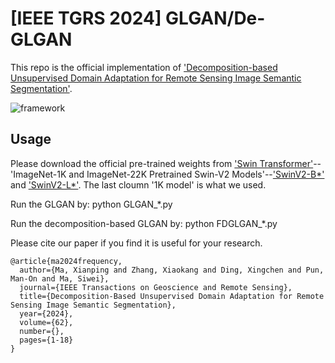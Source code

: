 # [IEEE TGRS 2024] GLGAN/De-GLGAN

This repo is the official implementation of ['Decomposition-based Unsupervised Domain Adaptation for Remote Sensing Image Semantic Segmentation'](https://ieeexplore.ieee.org/document/10721444).

![framework](https://github.com/sstary/SSRS/blob/main/docs/GLGAN.png)

## Usage
Please download the official pre-trained weights from ['Swin Transformer'](https://github.com/microsoft/Swin-Transformer)--'ImageNet-1K and ImageNet-22K Pretrained Swin-V2 Models'--['SwinV2-B*'](https://github.com/SwinTransformer/storage/releases/download/v2.0.0/swinv2_base_patch4_window12to16_192to256_22kto1k_ft.pth) and ['SwinV2-L*'](https://github.com/SwinTransformer/storage/releases/download/v2.0.0/swinv2_large_patch4_window12to16_192to256_22kto1k_ft.pth). The last cloumn '1K model' is what we used.

Run the GLGAN by: python GLGAN_*.py

Run the decomposition-based GLGAN by: python FDGLGAN_*.py

Please cite our paper if you find it is useful for your research.

```
@article{ma2024frequency,
  author={Ma, Xianping and Zhang, Xiaokang and Ding, Xingchen and Pun, Man-On and Ma, Siwei},
  journal={IEEE Transactions on Geoscience and Remote Sensing}, 
  title={Decomposition-Based Unsupervised Domain Adaptation for Remote Sensing Image Semantic Segmentation}, 
  year={2024},
  volume={62},
  number={},
  pages={1-18}
}
  ```

